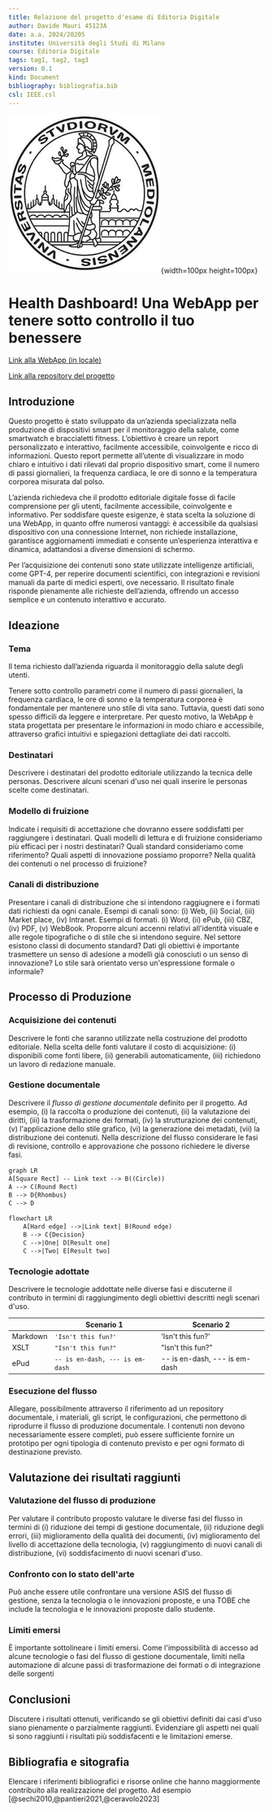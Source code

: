 ```yaml
---
title: Relazione del progetto d'esame di Editoria Digitale
author: Davide Mauri 45123A
date: a.a. 2024/20205
institute: Università degli Studi di Milano
course: Editoria Digitale
tags: tag1, tag2, tag3
version: 0.1
kind: Document
bibliography: bibliografia.bib
csl: IEEE.csl
---
```


![Logo UNIMI](./logo/minerva.jpg){width=100px height=100px}

# Health Dashboard! Una WebApp per tenere sotto controllo il tuo benessere

[Link alla WebApp (in locale)](http://localhost:5174/)

[Link alla repository del progetto](https://github.com/mauritiuss/health-dashboard)

## Introduzione

Questo progetto è stato sviluppato da un’azienda specializzata nella produzione di dispositivi smart per il monitoraggio della salute, come smartwatch e braccialetti fitness. L’obiettivo è creare un report personalizzato e interattivo, facilmente accessibile, coinvolgente e ricco di informazioni. Questo report permette all’utente di visualizzare in modo chiaro e intuitivo i dati rilevati dal proprio dispositivo smart, come il numero di passi giornalieri, la frequenza cardiaca, le ore di sonno e la temperatura corporea misurata dal polso.

L’azienda richiedeva che il prodotto editoriale digitale fosse di facile comprensione per gli utenti, facilmente accessibile, coinvolgente e informativo. Per soddisfare queste esigenze, è stata scelta la soluzione di una WebApp, in quanto offre numerosi vantaggi: è accessibile da qualsiasi dispositivo con una connessione Internet, non richiede installazione, garantisce aggiornamenti immediati e consente un’esperienza interattiva e dinamica, adattandosi a diverse dimensioni di schermo.

Per l’acquisizione dei contenuti sono state utilizzate intelligenze artificiali, come GPT-4, per reperire documenti scientifici, con integrazioni e revisioni manuali da parte di medici esperti, ove necessario. Il risultato finale risponde pienamente alle richieste dell’azienda, offrendo un accesso semplice e un contenuto interattivo e accurato.

## Ideazione

### Tema
Il tema richiesto dall’azienda riguarda il monitoraggio della salute degli utenti.

Tenere sotto controllo parametri come il numero di passi giornalieri, la frequenza cardiaca, le ore di sonno e la temperatura corporea è fondamentale per mantenere uno stile di vita sano. Tuttavia, questi dati sono spesso difficili da leggere e interpretare. Per questo motivo, la WebApp è stata progettata per presentare le informazioni in modo chiaro e accessibile, attraverso grafici intuitivi e spiegazioni dettagliate dei dati raccolti.

### Destinatari
Descrivere i destinatari del prodotto editoriale utilizzando la tecnica delle personas. Descrivere alcuni scenari d'uso nei quali inserire le personas scelte come destinatari.

























### Modello di fruizione
Indicate i requisiti di accettazione che dovranno essere soddisfatti per raggiungere i destinatari. Quali modelli di lettura e di fruizione consideriamo più efficaci per i nostri destinatari? Quali standard consideriamo come riferimento? Quali aspetti di innovazione possiamo proporre? Nella qualità dei contenuti o nel processo di fruizione?

### Canali di distribuzione
Presentare i canali di distribuzione che si intendono raggiugnere e i formati dati richiesti da ogni canale. Esempi di canali sono: (i) Web, (ii) Social, (iii) Market place, (iv) Intranet. Esempi di formati. (i) Word, (ii) ePub, (iii) CBZ, (iv) PDF, (v) WebBook. 
Proporre alcuni accenni relativi all'identità visuale e alle regole tipografiche o di stile che si intendono seguire. Nel settore esistono classi di documento standard? Dati gli obiettivi è importante trasmettere un senso di adesione a modelli già conosciuti o un senso di innovazione? Lo stile sarà orientato verso un'espressione formale o informale?

## Processo di Produzione

### Acquisizione dei contenuti
Descrivere le fonti che saranno utilizzate nella costruzione del prodotto editoriale. Nella scelta delle fonti valutare il costo di acquisizione: (i) disponibili come fonti libere, (ii) generabili automaticamente, (iii) richiedono un lavoro di redazione manuale.

### Gestione documentale

Descrivere il *flusso di gestione documentale* definito per il progetto. Ad esempio, (i) la raccolta o produzione dei contenuti, (ii) la valutazione dei diritti, (iii) la trasformazione dei formati, (iv) la strutturazione dei contenuti, (v) l'applicazione dello stile grafico, (vi) la generazione dei metadati, (vii) la distribuzione dei contenuti. Nella descrizione del flusso considerare le  fasi di revisione, controllo e approvazione che possono richiedere le diverse fasi.

```mermaid
graph LR
A[Square Rect] -- Link text --> B((Circle))
A --> C(Round Rect)
B --> D{Rhombus}
C --> D
```
```mermaid
flowchart LR
    A[Hard edge] -->|Link text| B(Round edge)
    B --> C{Decision}
    C -->|One| D[Result one]
    C -->|Two| E[Result two]
```

### Tecnologie adottate

Descrivere le tecnologie addottate nelle diverse fasi e discuterne il contributo in termini di raggiungimento degli obiettivi descritti negli scenari d'uso.

|                |Scenario 1                          |Scenario 2                       |
|----------------|-------------------------------|-----------------------------|
|Markdown |`'Isn't this fun?'`            |'Isn't this fun?'            |
|XSLT       |`"Isn't this fun?"`            |"Isn't this fun?"            |
|ePud         |`-- is en-dash, --- is em-dash`|-- is en-dash, --- is em-dash|

### Esecuzione del flusso
Allegare, possibilmente attraverso il riferimento ad un repository documentale, i materiali, gli script, le configurazioni, che permettono di riprodurre il flusso di produzione documentale. I contenuti non devono necessariamente essere completi, può essere sufficiente fornire un prototipo per ogni tipologia di contenuto previsto e per ogni formato di destinazione previsto.  

## Valutazione dei risultati raggiunti


### Valutazione del flusso di produzione

Per valutare il contributo proposto valutare le diverse fasi del flusso in termini di (i) riduzione dei tempi di gestione documentale, (ii) riduzione degli errori, (iii) miglioramento della qualità dei documenti, (iv) miglioramento del livello di accettazione della tecnologia, (v) raggiungimento di nuovi canali di distribuzione, (vi) soddisfacimento di nuovi scenari d'uso.
 
### Confronto con lo stato dell'arte

Può anche essere utile confrontare una versione ASIS del flusso di gestione, senza la tecnologia o le innovazioni proposte, e una TOBE che include la tecnologia e le innovazioni proposte dallo studente.

### Limiti emersi

È importante sottolineare i limiti emersi. Come l'impossibilità di accesso ad alcune tecnologie o fasi del flusso di gestione documentale, limiti nella automazione di alcune passi di trasformazione dei formati o di integrazione delle sorgenti

## Conclusioni

Discutere i risultati ottenuti, verificando se gli obiettivi definiti dai casi d'uso siano pienamente o parzialmente raggiunti. Evidenziare gli aspetti nei quali si sono raggiunti i risultati più soddisfacenti e le limitazioni emerse.

## Bibliografia e sitografia

Elencare i riferimenti bibliografici e risorse online che hanno maggiormente contribuito alla realizzazione del progetto. Ad esempio [@sechi2010,@pantieri2021,@ceravolo2023]
